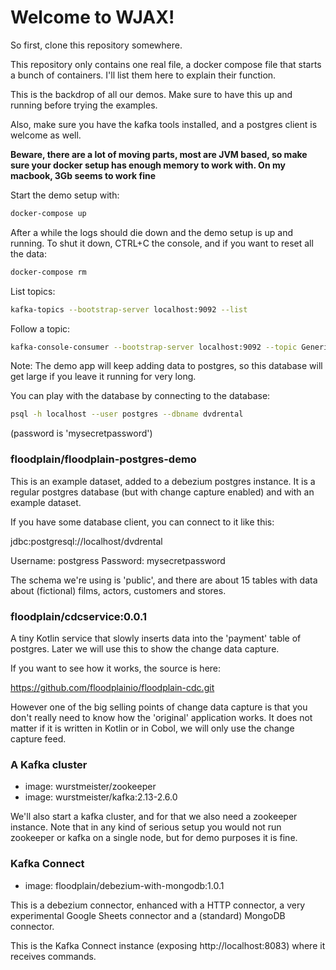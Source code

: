 # Welcome to WJAX!

So first, clone this repository somewhere.

This repository only contains one real file, a docker compose file that starts a bunch of containers. I'll list them here to explain their function.

This is the backdrop of all our demos. Make sure to have this up and running before trying the examples.

Also, make sure you have the kafka tools installed, and a postgres client is welcome as well.

**Beware, there are a lot of moving parts, most are JVM based, so make sure your docker setup has enough memory to work with. On my macbook, 3Gb seems to work fine**

Start the demo setup with:

```bash
docker-compose up
```

After a while the logs should die down and the demo setup is up and running.
To shut it down, CTRL+C the console, and if you want to reset all the data:

```bash
docker-compose rm
```

List topics:
```bash
kafka-topics --bootstrap-server localhost:9092 --list
```

Follow a topic:
```bash
kafka-console-consumer --bootstrap-server localhost:9092 --topic Generic-test-dvd.public.staff --from-beginning| jq
```

Note: The demo app will keep adding data to postgres, so this database will get large if you leave it running for very long.

You can play with the database by connecting to the database:
```bash
psql -h localhost --user postgres --dbname dvdrental
```
(password is 'mysecretpassword')

### floodplain/floodplain-postgres-demo

This is an example dataset, added to a debezium postgres instance. It is a regular postgres database (but with change capture enabled) and with an example dataset.

If you have some database client, you can connect to it like this:

jdbc:postgresql://localhost/dvdrental

Username: postgress Password: mysecretpassword

The schema we're using is 'public', and there are about 15 tables with data about (fictional) films, actors, customers and stores.

### floodplain/cdcservice:0.0.1

A tiny Kotlin service that slowly inserts data into the 'payment' table of postgres. Later we will use this to show the change data capture.

If you want to see how it works, the source is here:

https://github.com/floodplainio/floodplain-cdc.git

However one of the big selling points of change data capture is that you don't really need to know how the 'original' application works. It does not matter if it is written in Kotlin or in Cobol, we will only use the change capture feed.

### A Kafka cluster

- image: wurstmeister/zookeeper
- image: wurstmeister/kafka:2.13-2.6.0

We'll also start a kafka cluster, and for that we also need a zookeeper instance. Note that in any kind of serious setup you would not run zookeeper or kafka on a single node, but for demo purposes it is fine.

### Kafka Connect

- image: floodplain/debezium-with-mongodb:1.0.1

This is a debezium connector, enhanced with a HTTP connector, a very experimental Google Sheets connector and a (standard) MongoDB connector.

This is the Kafka Connect instance (exposing http://localhost:8083) where it receives commands.

